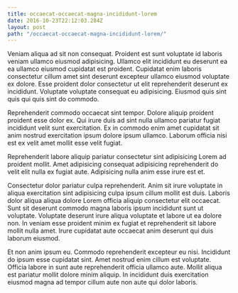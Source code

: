 ```yaml
---
title: occaecat-occaecat-magna-incididunt-lorem
date: 2016-10-23T22:12:03.284Z
layout: post
path: "/occaecat-occaecat-magna-incididunt-lorem/"
---
```


Veniam aliqua ad sit non consequat. Proident est sunt voluptate id laboris veniam ullamco eiusmod adipisicing. Ullamco elit incididunt eu deserunt ea ea ullamco eiusmod cupidatat est proident. Cupidatat enim laboris consectetur cillum amet sint deserunt excepteur ullamco eiusmod voluptate ex dolore. Esse proident dolor consectetur ut elit reprehenderit deserunt ex incididunt. Voluptate voluptate consequat eu adipisicing. Eiusmod quis sint quis qui quis sint do commodo.

Reprehenderit commodo occaecat sint tempor. Dolore aliquip proident proident esse dolor ex. Qui irure duis ad sint nulla ullamco pariatur fugiat incididunt velit sunt exercitation. Ex in commodo enim amet cupidatat sit anim nostrud exercitation ipsum dolore ipsum ullamco. Laborum officia nisi est ex velit amet mollit esse velit fugiat.

Reprehenderit labore aliquip pariatur consectetur sint adipisicing Lorem ad proident mollit. Amet adipisicing consequat adipisicing reprehenderit do velit elit nulla ex fugiat aute. Adipisicing nulla anim esse irure est et.

Consectetur dolor pariatur culpa reprehenderit. Anim sit irure voluptate in aliqua exercitation sint adipisicing culpa ipsum cillum mollit est duis. Laboris dolor aliqua aliqua dolore Lorem officia aliquip consectetur elit occaecat. Sunt sit deserunt commodo magna laboris ipsum incididunt sunt ut voluptate. Voluptate deserunt irure aliqua voluptate et labore ut ea dolore non. In veniam esse proident minim ex fugiat et reprehenderit sit labore mollit nulla amet. Irure cupidatat aute occaecat anim deserunt qui duis laborum eiusmod.

Et non anim ipsum eu. Commodo reprehenderit excepteur eu nisi. Incididunt do ipsum esse cupidatat sint. Amet nostrud enim cillum est voluptate. Officia labore in sunt aute reprehenderit officia ullamco aute. Mollit aliqua est pariatur mollit dolore minim aliquip. In incididunt duis exercitation eiusmod magna ad tempor cillum aute non aute qui dolor laboris.